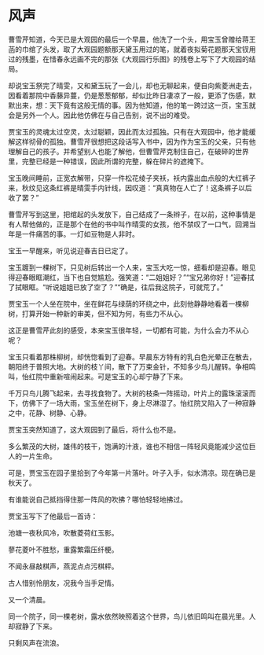 # 风声

曹雪芹知道，今天已是大观园的最后一个早晨，他洗了一个头，用宝玉曾赠给蒋王菡的巾绾了头发，取了大观园题额那天黛玉用过的笔，就着夜拟菊花题那天宝钗用过的残墨，在惜春永远画不完的那张《大观园行乐图》的残卷上写下了大观园的结局。 

却说宝玉祭完了晴雯，又和黛玉玩了一会儿，却也无聊起来，便自向紫菱洲走去，因看着那院中香藤异蔓，仍是葱葱郁郁，却似比昨日凄凉了一般，更添了伤感，默默出来，想：天下竟有这般无情的事。因为他知道，他的笔一跨过这一页，宝玉就会是另外一个人。因此他仿佛在与自己告别，说不出的难受。 

贾宝玉的灵魂太过空灵，太过聪颖，因此而太过孤独。只有在大观园中，他才能缓解这样彻骨的孤独。曹雪芹很想把这段话写入书中，因为作为宝玉的父亲，只有他理解自己的孩子。并希望别人也能了解他，但曹雪芹克制住自己，在破碎的世界里，完整已经是一种错误，因此所谓的完整，躲在碎片的遮掩下。 

宝玉晚间睡前，正宽衣解带，只穿一件松花绫子夹袄，袄内露出血点般的大红裤子来，秋纹见这条红裤是晴雯手内针线，因叹道：“真真物在人亡了！这条裤子以后收了罢？” 

曹雪芹写到这里，把绾起的头发放下，自己结成了一条辫子，在以前，这种事情是有人帮他做的，正是那个在他的书中叫作晴雯的女孩，他不禁叹了一口气，回溯当年是一件痛苦的事。一灯如豆物是人非时。 

宝玉一早醒来，听见说迎春吉日已定了。 

宝玉踱到一棵树下，只见树后转出一个人来，宝玉大吃一惊，细看却是迎春。眼见得迎春眼眶潮红，当下也自觉尴尬。强笑道：“二姐姐好？”“宝兄弟你好！”迎春拭了拭眼眶。“听说姐姐已放了空了？”“确是，往后我这院子，可就荒了。” 

贾宝玉一个人坐在院中，坐在鲜花与绿荫的环绕之中，此刻他静静地看着一棵柳树，打算开始一种新的审美，但不知为何，有些力不从心。 

这正是曹雪芹此刻的感受，本来宝玉很年轻，一切都有可能，为什么会力不从心呢？ 

宝玉只看着那株柳树，却恍惚看到了迎春。早晨东方特有的乳白色光晕正在散去，朝阳终于普照大地。大树的枝丫间，散下了万束金针，不知多少鸟儿醒转。争相鸣叫，怡红院中重新喧闹起来。可是宝玉的心却宁静了下来。 

千万只鸟儿腾飞起来，去寻找食物了。大树的枝条一阵摇动，叶片上的露珠滚滚而下，仿佛下了一场大雨，宝玉坐在树下，身上尽淋湿了。怡红院又陷入了一种寂静之中，花静、树静、心静。 

贾宝玉突然知道了，这大观园到了最后，将什么也不是。 

多么繁茂的大树，雄伟的枝干，饱满的汁液，谁也不相信一阵轻风竟能减少这位巨人的一片生命。 

可是，贾宝玉在园子里拾到了今年第一片落叶。叶子入手，似水清凉。现在确已是秋天了。 

有谁能说自己抵挡得住那一阵风的吹拂？哪怕轻轻地拂过。 

贾宝玉写下了他最后一首诗： 

池塘一夜秋风冷，吹散菱荷红玉影。 

蓼花菱叶不胜愁，重露繁霜压纤梗。 

不闻永昼敲棋声，燕泥点点污棋枰。 

古人惜别怜朋友，况我今当手足情。 

又一个清晨。 

同一个院子，同一棵老树，露水依然映照着这个世界，鸟儿依旧鸣叫在晨光里。人却寂静了下来。 

只剩风声在流浪。